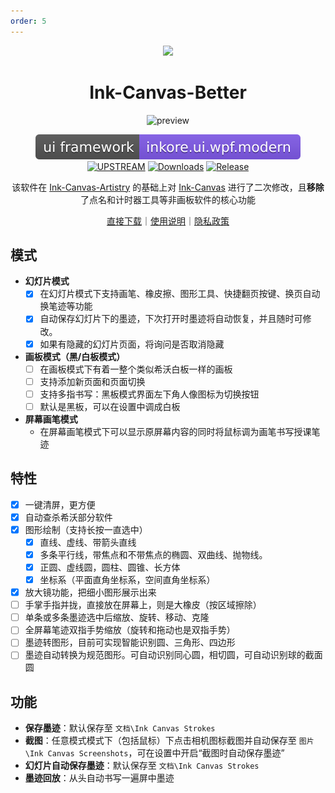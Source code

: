 ```yaml
---
order: 5
---
```


<div align="center">

<img src="/icon/ACS/Ink-Canvas-Better.png" width="64"/>

# Ink-Canvas-Better

<ArticleMetadata />

![preview](/images/Ink-Canvas-Better/preview.png)

[![iNKORE.UI.WPF.Modern](https://github.com/iNKORE-NET/UI.WPF.Modern/blob/main/assets/images/badges/UI.WPF.Modern_Main_Shield.svg?raw=true)](https://github.com/iNKORE-NET/UI.WPF.Modern)
[![UPSTREAM](https://img.shields.io/badge/UpStream-InkCanvas/Ink--Canvas--Artistry-red.svg "LICENSE")](https://github.com/InkCanvas/Ink-Canvas-Artistry)
[![Downloads](https://img.shields.io/github/downloads/BaiYang2238/Ink-Canvas-Better/total?style=social&label=Downloads&logo=github)](https://github.com/BaiYang2238/Ink-Canvas-Better/releases/latest)
[![Release](https://img.shields.io/github/v/release/BaiYang2238/Ink-Canvas-Better?style=flat&color=%233fb950&label=正式版)](https://github.com/BaiYang2238/Ink-Canvas-Better/releases/latest)

该软件在 [Ink-Canvas-Artistry](https://github.com/InkCanvas/Ink-Canvas-Artistry) 的基础上对 [Ink-Canvas](https://github.com/WXRIW/Ink-Canvas) 进行了二次修改，且**移除**了点名和计时器工具等非画板软件的核心功能  

[直接下载](https://github.com/BaiYang2238/Ink-Canvas-Better/releases/latest)｜[使用说明](https://github.com/BaiYang2238/Ink-Canvas-Better/blob/master/Document/Manual.md)｜[隐私政策](https://github.com/BaiYang2238/Ink-Canvas-Better/blob/master/Document/Privacy.md)

</div>

<GitHubCard owner="BaiYang2238" repo="Ink-Canvas-Better" />

## 模式

- **幻灯片模式**
  - [X] 在幻灯片模式下支持画笔、橡皮擦、图形工具、快捷翻页按键、换页自动换笔迹等功能
  - [X] 自动保存幻灯片下的墨迹，下次打开时墨迹将自动恢复，并且随时可修改。
  - [X] 如果有隐藏的幻灯片页面，将询问是否取消隐藏
- **画板模式（黑/白板模式）**
  - [ ] 在画板模式下有着一整个类似希沃白板一样的画板
  - [ ] 支持添加新页面和页面切换
  - [ ] 支持多指书写：黑板模式界面左下角人像图标为切换按钮
  - [ ] 默认是黑板，可以在设置中调成白板

- **屏幕画笔模式**
    - 在屏幕画笔模式下可以显示原屏幕内容的同时将鼠标调为画笔书写授课笔迹

## 特性
- [X] 一键清屏，更方便
- [X] 自动查杀希沃部分软件
- [X] 图形绘制（支持长按一直选中）
  - [X] 直线、虚线、带箭头直线
  - [X] 多条平行线，带焦点和不带焦点的椭圆、双曲线、抛物线。
  - [X] 正圆、虚线圆，圆柱、圆锥、长方体
  - [X] 坐标系（平面直角坐标系，空间直角坐标系）
- [X] 放大镜功能，把细小图形展示出来
- [ ] 手掌手指并拢，直接放在屏幕上，则是大橡皮（按区域擦除）
- [ ] 单条或多条墨迹选中后缩放、旋转、移动、克隆
- [ ] 全屏幕笔迹双指手势缩放（旋转和拖动也是双指手势）
- [ ] 墨迹转图形，目前可实现智能识别圆、三角形、四边形
- [ ] 墨迹自动转换为规范图形。可自动识别同心圆，相切圆，可自动识别球的截面圆

## 功能  
- **保存墨迹**：默认保存至 `文档\Ink Canvas Strokes`
- **截图**：任意模式模式下（包括鼠标）下点击相机图标截图并自动保存至 `图片\Ink Canvas Screenshots`，可在设置中开启“截图时自动保存墨迹”
- **幻灯片自动保存墨迹**：默认保存至 `文档\Ink Canvas Strokes`
- **墨迹回放**：从头自动书写一遍屏中墨迹